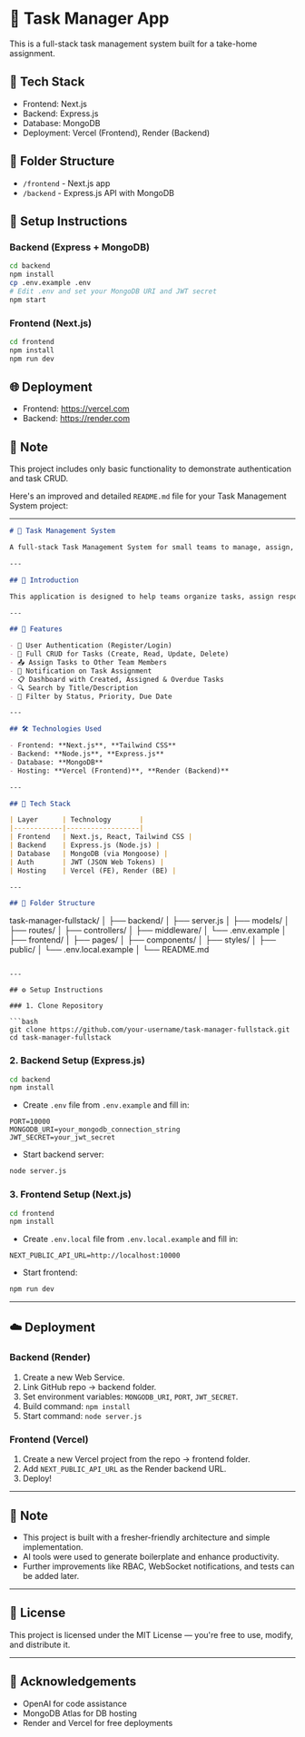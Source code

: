 # 📝 Task Manager App

This is a full-stack task management system built for a take-home assignment.

## 🧩 Tech Stack

- Frontend: Next.js
- Backend: Express.js
- Database: MongoDB
- Deployment: Vercel (Frontend), Render (Backend)

## 📁 Folder Structure

- `/frontend` - Next.js app
- `/backend` - Express.js API with MongoDB

## 🚀 Setup Instructions

### Backend (Express + MongoDB)

```bash
cd backend
npm install
cp .env.example .env
# Edit .env and set your MongoDB URI and JWT secret
npm start
```

### Frontend (Next.js)

```bash
cd frontend
npm install
npm run dev
```

## 🌐 Deployment

- Frontend: https://vercel.com
- Backend: https://render.com

## 📌 Note

This project includes only basic functionality to demonstrate authentication and task CRUD.

Here's an improved and detailed `README.md` file for your Task Management System project:

---

```markdown
# 📝 Task Management System

A full-stack Task Management System for small teams to manage, assign, and track tasks efficiently. Built using **Next.js**, **Express.js**, and **MongoDB** with features like authentication, task CRUD, user assignment, and filtering.

---

## 📌 Introduction

This application is designed to help teams organize tasks, assign responsibilities, track deadlines, and streamline collaboration in a simple yet effective interface. It supports user authentication, team-based task assignments, and customizable filters for improved task visibility.

---

## 🚀 Features

- 🔐 User Authentication (Register/Login)
- 🧾 Full CRUD for Tasks (Create, Read, Update, Delete)
- 📤 Assign Tasks to Other Team Members
- 🔔 Notification on Task Assignment
- 📋 Dashboard with Created, Assigned & Overdue Tasks
- 🔍 Search by Title/Description
- 🧰 Filter by Status, Priority, Due Date

---

## 🛠️ Technologies Used

- Frontend: **Next.js**, **Tailwind CSS**
- Backend: **Node.js**, **Express.js**
- Database: **MongoDB**
- Hosting: **Vercel (Frontend)**, **Render (Backend)**

---

## 🧱 Tech Stack

| Layer      | Technology       |
|------------|------------------|
| Frontend   | Next.js, React, Tailwind CSS |
| Backend    | Express.js (Node.js) |
| Database   | MongoDB (via Mongoose) |
| Auth       | JWT (JSON Web Tokens) |
| Hosting    | Vercel (FE), Render (BE) |

---

## 📁 Folder Structure

```

task-manager-fullstack/
│
├── backend/
│   ├── server.js
│   ├── models/
│   ├── routes/
│   ├── controllers/
│   ├── middleware/
│   └── .env.example
│
├── frontend/
│   ├── pages/
│   ├── components/
│   ├── styles/
│   ├── public/
│   └── .env.local.example
│
└── README.md

````

---

## ⚙️ Setup Instructions

### 1. Clone Repository

```bash
git clone https://github.com/your-username/task-manager-fullstack.git
cd task-manager-fullstack
````

### 2. Backend Setup (Express.js)

```bash
cd backend
npm install
```

* Create `.env` file from `.env.example` and fill in:

```env
PORT=10000
MONGODB_URI=your_mongodb_connection_string
JWT_SECRET=your_jwt_secret
```

* Start backend server:

```bash
node server.js
```

### 3. Frontend Setup (Next.js)

```bash
cd frontend
npm install
```

* Create `.env.local` file from `.env.local.example` and fill in:

```env
NEXT_PUBLIC_API_URL=http://localhost:10000
```

* Start frontend:

```bash
npm run dev
```

---

## ☁️ Deployment

### Backend (Render)

1. Create a new Web Service.
2. Link GitHub repo → backend folder.
3. Set environment variables: `MONGODB_URI`, `PORT`, `JWT_SECRET`.
4. Build command: `npm install`
5. Start command: `node server.js`

### Frontend (Vercel)

1. Create a new Vercel project from the repo → frontend folder.
2. Add `NEXT_PUBLIC_API_URL` as the Render backend URL.
3. Deploy!

---

## 📝 Note

* This project is built with a fresher-friendly architecture and simple implementation.
* AI tools were used to generate boilerplate and enhance productivity.
* Further improvements like RBAC, WebSocket notifications, and tests can be added later.

---

## 🧾 License

This project is licensed under the MIT License — you're free to use, modify, and distribute it.

---

## 🙌 Acknowledgements

* OpenAI for code assistance
* MongoDB Atlas for DB hosting
* Render and Vercel for free deployments

```

